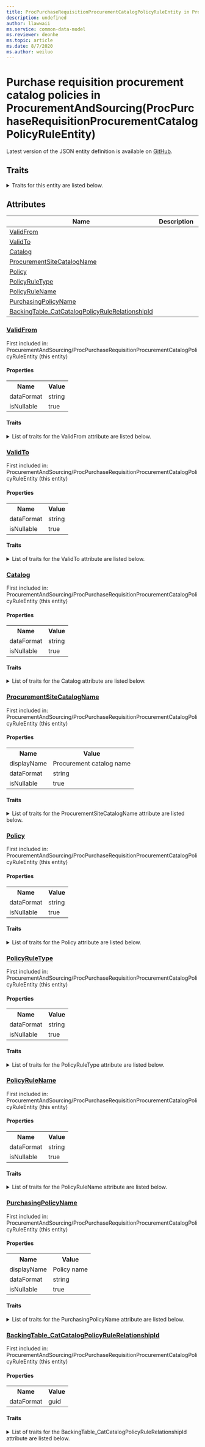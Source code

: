 ```yaml
---
title: ProcPurchaseRequisitionProcurementCatalogPolicyRuleEntity in ProcurementAndSourcing - Common Data Model | Microsoft Docs
description: undefined
author: llawwaii
ms.service: common-data-model
ms.reviewer: deonhe
ms.topic: article
ms.date: 8/7/2020
ms.author: weiluo
---
```


# Purchase requisition procurement catalog policies in ProcurementAndSourcing(ProcPurchaseRequisitionProcurementCatalogPolicyRuleEntity)

  
 Latest version of the JSON entity definition is available on <a href="https://github.com/Microsoft/CDM/tree/master/schemaDocuments/core/operationsCommon/Entities/SupplyChain/ProcurementAndSourcing/ProcPurchaseRequisitionProcurementCatalogPolicyRuleEntity.cdm.json" target="_blank">GitHub</a>.  

## Traits

<details>
<summary>Traits for this entity are listed below.  
</summary>

**is.CDM.entityVersion**  
  <table><tr><th>Parameter</th><th>Value</th><th>Data type</th><th>Explanation</th></tr><tr><td>versionNumber</td><td>"1.1"</td><td>string</td><td>semantic version number of the entity</td></tr></table>

**is.application.releaseVersion**  
  <table><tr><th>Parameter</th><th>Value</th><th>Data type</th><th>Explanation</th></tr><tr><td>releaseVersion</td><td>"10.0.13.0"</td><td>string</td><td>semantic version number of the application introducing this entity</td></tr></table>

**is.localized.displayedAs**  
  Holds the list of language specific display text for an object.  <table><tr><th>Parameter</th><th>Value</th><th>Data type</th><th>Explanation</th></tr><tr><td>localizedDisplayText</td><td><table><tr><th>languageTag</th><th>displayText</th></tr><tr><td>en</td><td>Purchase requisition procurement catalog policies</td></tr></table></td><td>entity</td><td>a reference to the constant entity holding the list of localized text</td></tr></table>

</details>

## Attributes

|Name|Description|First Included in Instance|
|---|---|---|
|[ValidFrom](#ValidFrom)||<a href="ProcPurchaseRequisitionProcurementCatalogPolicyRuleEntity.md" target="_blank">ProcurementAndSourcing/ProcPurchaseRequisitionProcurementCatalogPolicyRuleEntity</a>|
|[ValidTo](#ValidTo)||<a href="ProcPurchaseRequisitionProcurementCatalogPolicyRuleEntity.md" target="_blank">ProcurementAndSourcing/ProcPurchaseRequisitionProcurementCatalogPolicyRuleEntity</a>|
|[Catalog](#Catalog)||<a href="ProcPurchaseRequisitionProcurementCatalogPolicyRuleEntity.md" target="_blank">ProcurementAndSourcing/ProcPurchaseRequisitionProcurementCatalogPolicyRuleEntity</a>|
|[ProcurementSiteCatalogName](#ProcurementSiteCatalogName)||<a href="ProcPurchaseRequisitionProcurementCatalogPolicyRuleEntity.md" target="_blank">ProcurementAndSourcing/ProcPurchaseRequisitionProcurementCatalogPolicyRuleEntity</a>|
|[Policy](#Policy)||<a href="ProcPurchaseRequisitionProcurementCatalogPolicyRuleEntity.md" target="_blank">ProcurementAndSourcing/ProcPurchaseRequisitionProcurementCatalogPolicyRuleEntity</a>|
|[PolicyRuleType](#PolicyRuleType)||<a href="ProcPurchaseRequisitionProcurementCatalogPolicyRuleEntity.md" target="_blank">ProcurementAndSourcing/ProcPurchaseRequisitionProcurementCatalogPolicyRuleEntity</a>|
|[PolicyRuleName](#PolicyRuleName)||<a href="ProcPurchaseRequisitionProcurementCatalogPolicyRuleEntity.md" target="_blank">ProcurementAndSourcing/ProcPurchaseRequisitionProcurementCatalogPolicyRuleEntity</a>|
|[PurchasingPolicyName](#PurchasingPolicyName)||<a href="ProcPurchaseRequisitionProcurementCatalogPolicyRuleEntity.md" target="_blank">ProcurementAndSourcing/ProcPurchaseRequisitionProcurementCatalogPolicyRuleEntity</a>|
|[BackingTable_CatCatalogPolicyRuleRelationshipId](#BackingTable_CatCatalogPolicyRuleRelationshipId)||<a href="ProcPurchaseRequisitionProcurementCatalogPolicyRuleEntity.md" target="_blank">ProcurementAndSourcing/ProcPurchaseRequisitionProcurementCatalogPolicyRuleEntity</a>|

### <a href=#ValidFrom name="ValidFrom">ValidFrom</a>

First included in: ProcurementAndSourcing/ProcPurchaseRequisitionProcurementCatalogPolicyRuleEntity (this entity)  

#### Properties

<table><tr><th>Name</th><th>Value</th></tr><tr><td>dataFormat</td><td>string</td></tr><tr><td>isNullable</td><td>true</td></tr></table>

#### Traits

<details>
<summary>List of traits for the ValidFrom attribute are listed below.</summary>

**is.dataFormat.character**  
**is.dataFormat.big**  
**is.dataFormat.array**  
**is.nullable**  
The attribute value may be set to NULL.  

**is.dataFormat.character**  
**is.dataFormat.array**  
</details>

### <a href=#ValidTo name="ValidTo">ValidTo</a>

First included in: ProcurementAndSourcing/ProcPurchaseRequisitionProcurementCatalogPolicyRuleEntity (this entity)  

#### Properties

<table><tr><th>Name</th><th>Value</th></tr><tr><td>dataFormat</td><td>string</td></tr><tr><td>isNullable</td><td>true</td></tr></table>

#### Traits

<details>
<summary>List of traits for the ValidTo attribute are listed below.</summary>

**is.dataFormat.character**  
**is.dataFormat.big**  
**is.dataFormat.array**  
**is.nullable**  
The attribute value may be set to NULL.  

**is.dataFormat.character**  
**is.dataFormat.array**  
</details>

### <a href=#Catalog name="Catalog">Catalog</a>

First included in: ProcurementAndSourcing/ProcPurchaseRequisitionProcurementCatalogPolicyRuleEntity (this entity)  

#### Properties

<table><tr><th>Name</th><th>Value</th></tr><tr><td>dataFormat</td><td>string</td></tr><tr><td>isNullable</td><td>true</td></tr></table>

#### Traits

<details>
<summary>List of traits for the Catalog attribute are listed below.</summary>

**is.dataFormat.character**  
**is.dataFormat.big**  
**is.dataFormat.array**  
**is.nullable**  
The attribute value may be set to NULL.  

**is.dataFormat.character**  
**is.dataFormat.array**  
</details>

### <a href=#ProcurementSiteCatalogName name="ProcurementSiteCatalogName">ProcurementSiteCatalogName</a>

First included in: ProcurementAndSourcing/ProcPurchaseRequisitionProcurementCatalogPolicyRuleEntity (this entity)  

#### Properties

<table><tr><th>Name</th><th>Value</th></tr><tr><td>displayName</td><td>Procurement catalog name</td></tr><tr><td>dataFormat</td><td>string</td></tr><tr><td>isNullable</td><td>true</td></tr></table>

#### Traits

<details>
<summary>List of traits for the ProcurementSiteCatalogName attribute are listed below.</summary>

**is.dataFormat.character**  
**is.dataFormat.big**  
**is.dataFormat.array**  
**is.nullable**  
The attribute value may be set to NULL.  

**is.localized.displayedAs**  
Holds the list of language specific display text for an object.  <table><tr><th>Parameter</th><th>Value</th><th>Data type</th><th>Explanation</th></tr><tr><td>localizedDisplayText</td><td><table><tr><th>languageTag</th><th>displayText</th></tr><tr><td>en</td><td>Procurement catalog name</td></tr></table></td><td>entity</td><td>a reference to the constant entity holding the list of localized text</td></tr></table>

**is.dataFormat.character**  
**is.dataFormat.array**  
</details>

### <a href=#Policy name="Policy">Policy</a>

First included in: ProcurementAndSourcing/ProcPurchaseRequisitionProcurementCatalogPolicyRuleEntity (this entity)  

#### Properties

<table><tr><th>Name</th><th>Value</th></tr><tr><td>dataFormat</td><td>string</td></tr><tr><td>isNullable</td><td>true</td></tr></table>

#### Traits

<details>
<summary>List of traits for the Policy attribute are listed below.</summary>

**is.dataFormat.character**  
**is.dataFormat.big**  
**is.dataFormat.array**  
**is.nullable**  
The attribute value may be set to NULL.  

**is.dataFormat.character**  
**is.dataFormat.array**  
</details>

### <a href=#PolicyRuleType name="PolicyRuleType">PolicyRuleType</a>

First included in: ProcurementAndSourcing/ProcPurchaseRequisitionProcurementCatalogPolicyRuleEntity (this entity)  

#### Properties

<table><tr><th>Name</th><th>Value</th></tr><tr><td>dataFormat</td><td>string</td></tr><tr><td>isNullable</td><td>true</td></tr></table>

#### Traits

<details>
<summary>List of traits for the PolicyRuleType attribute are listed below.</summary>

**is.dataFormat.character**  
**is.dataFormat.big**  
**is.dataFormat.array**  
**is.nullable**  
The attribute value may be set to NULL.  

**is.dataFormat.character**  
**is.dataFormat.array**  
</details>

### <a href=#PolicyRuleName name="PolicyRuleName">PolicyRuleName</a>

First included in: ProcurementAndSourcing/ProcPurchaseRequisitionProcurementCatalogPolicyRuleEntity (this entity)  

#### Properties

<table><tr><th>Name</th><th>Value</th></tr><tr><td>dataFormat</td><td>string</td></tr><tr><td>isNullable</td><td>true</td></tr></table>

#### Traits

<details>
<summary>List of traits for the PolicyRuleName attribute are listed below.</summary>

**is.dataFormat.character**  
**is.dataFormat.big**  
**is.dataFormat.array**  
**is.nullable**  
The attribute value may be set to NULL.  

**is.dataFormat.character**  
**is.dataFormat.array**  
</details>

### <a href=#PurchasingPolicyName name="PurchasingPolicyName">PurchasingPolicyName</a>

First included in: ProcurementAndSourcing/ProcPurchaseRequisitionProcurementCatalogPolicyRuleEntity (this entity)  

#### Properties

<table><tr><th>Name</th><th>Value</th></tr><tr><td>displayName</td><td>Policy name</td></tr><tr><td>dataFormat</td><td>string</td></tr><tr><td>isNullable</td><td>true</td></tr></table>

#### Traits

<details>
<summary>List of traits for the PurchasingPolicyName attribute are listed below.</summary>

**is.dataFormat.character**  
**is.dataFormat.big**  
**is.dataFormat.array**  
**is.nullable**  
The attribute value may be set to NULL.  

**is.localized.displayedAs**  
Holds the list of language specific display text for an object.  <table><tr><th>Parameter</th><th>Value</th><th>Data type</th><th>Explanation</th></tr><tr><td>localizedDisplayText</td><td><table><tr><th>languageTag</th><th>displayText</th></tr><tr><td>en</td><td>Policy name</td></tr></table></td><td>entity</td><td>a reference to the constant entity holding the list of localized text</td></tr></table>

**is.dataFormat.character**  
**is.dataFormat.array**  
</details>

### <a href=#BackingTable_CatCatalogPolicyRuleRelationshipId name="BackingTable_CatCatalogPolicyRuleRelationshipId">BackingTable_CatCatalogPolicyRuleRelationshipId</a>

First included in: ProcurementAndSourcing/ProcPurchaseRequisitionProcurementCatalogPolicyRuleEntity (this entity)  

#### Properties

<table><tr><th>Name</th><th>Value</th></tr><tr><td>dataFormat</td><td>guid</td></tr></table>

#### Traits

<details>
<summary>List of traits for the BackingTable_CatCatalogPolicyRuleRelationshipId attribute are listed below.</summary>

**is.dataFormat.character**  
**is.dataFormat.big**  
**is.dataFormat.array**  
**is.dataFormat.guid**  
**means.identity.entityId**  
**is.linkedEntity.identifier**  
Marks the attribute(s) that hold foreign key references to a linked (used as an attribute) entity. This attribute is added to the resolved entity to enumerate the referenced entities.  <table><tr><th>Parameter</th><th>Value</th><th>Data type</th><th>Explanation</th></tr><tr><td>entityReferences</td><td><table><tr><th>entityReference</th><th>attributeReference</th></tr><tr><td><a href="../../../Tables/SupplyChain/ProcurementAndSourcing/Main/CatCatalogPolicyRule.md" target="_blank">/core/operationsCommon/Tables/SupplyChain/ProcurementAndSourcing/Main/CatCatalogPolicyRule.cdm.json/CatCatalogPolicyRule</a></td><td><a href="../../../Tables/SupplyChain/ProcurementAndSourcing/Main/CatCatalogPolicyRule.md#RecId" target="_blank">RecId</a></td></tr></table></td><td>entity</td><td>a reference to the constant entity holding the list of entity references</td></tr></table>

**is.dataFormat.guid**  
**is.dataFormat.character**  
**is.dataFormat.array**  
</details>
